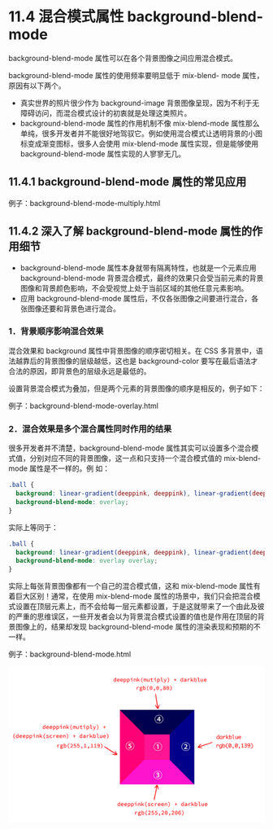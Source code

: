 # 11.4 混合模式属性 background-blend-mode

background-blend-mode 属性可以在各个背景图像之间应用混合模式。

background-blend-mode 属性的使用频率要明显低于 mix-blend- mode 属性，原因有以下两个。

- 真实世界的照片很少作为 background-image 背景图像呈现，因为不利于无障碍访问，而混合模式设计的初衷就是处理这类照片。
- background-blend-mode 属性的作用机制不像 mix-blend-mode 属性那么单纯，很多开发者并不能很好地驾驭它。例如使用混合模式让透明背景的小图标变成渐变图标，很多人会使用 mix-blend-mode 属性实现，但是能够使用 background-blend-mode 属性实现的人寥寥无几。

## 11.4.1 background-blend-mode 属性的常见应用

例子：background-blend-mode-multiply.html

## 11.4.2 深入了解 background-blend-mode 属性的作用细节

- background-blend-mode 属性本身就带有隔离特性，也就是一个元素应用 background-blend-mode 背景混合模式，最终的效果只会受当前元素的背景图像和背景颜色影响，不会受视觉上处于当前区域的其他任意元素影响。
- 应用 background-blend-mode 属性后，不仅各张图像之间要进行混合，各张图像还要和背景色进行混合。

### 1．背景顺序影响混合效果

混合效果和 background 属性中背景图像的顺序密切相关。在 CSS 多背景中，语法越靠后的背景图像的层级越低，这也是 background-color 要写在最后语法才合法的原因，即背景色的层级永远是最低的。

设置背景混合模式为叠加，但是两个元素的背景图像的顺序是相反的，例子如下：

例子：background-blend-mode-overlay.html

### 2．混合效果是多个混合属性同时作用的结果

很多开发者并不清楚，background-blend-mode 属性其实可以设置多个混合模式值，分别对应不同的背景图像，这一点和只支持一个混合模式值的 mix-blend-mode 属性是不一样的。例
如：

```css
.ball {
  background: linear-gradient(deeppink, deeppink), linear-gradient(deepskyblue, deepskyblue);
  background-blend-mode: overlay;
}
```

实际上等同于：

```css
.ball {
  background: linear-gradient(deeppink, deeppink), linear-gradient(deepskyblue, deepskyblue);
  background-blend-mode: overlay overlay;
}
```

实际上每张背景图像都有一个自己的混合模式值，这和 mix-blend-mode 属性有着巨大区别！通常，在使用 mix-blend-mode 属性的场景中，我们只会把混合模式设置在顶层元素上，而不会给每一层元素都设置，于是这就带来了一个由此及彼的严重的思维误区，一些开发者会以为背景混合模式设置的值也是作用在顶层的背景图像上的，结果却发现 background-blend-mode 属性的渲染表现和预期的不一样。

例子：background-blend-mode.html

![图片](../img/84.png)
